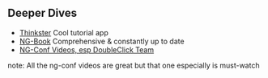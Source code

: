 ##  Deeper Dives

- [Thinkster](http://thinkster.io) Cool tutorial app
- [NG-Book](http://www.ng-book.com) Comprehensive & constantly up to date
- [NG-Conf Videos, esp DoubleClick Team](https://www.youtube.com/watch?v=62RvRQuMVyg)

note:
    All the ng-conf videos are great but that one especially is must-watch
